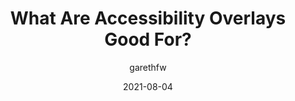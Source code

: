 ---
author: garethfw
date: 2021-08-04
permalink: false
publisher: uxdesigncc
tags:
  - accessibility
target_url: https://uxdesign.cc/what-are-accessibility-overlays-good-for-718c6e2ef531
title: What Are Accessibility Overlays Good For?
---